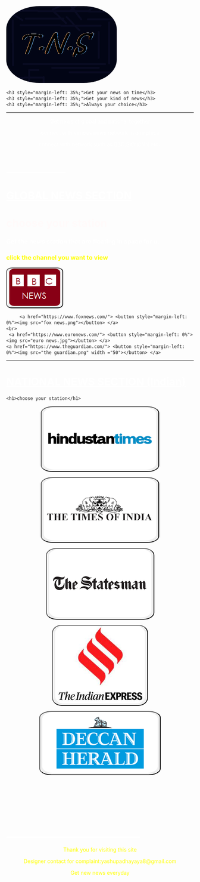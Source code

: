 <html>
<head>
<body background="astronomy-gb9a3b3e76_1280.jpg">
	<img src="memes.png" style="border-radius: 30%; ">
         
	<h3 style="margin-left: 35%;">Get your news on time</h3>
	<h3 style="margin-left: 35%;">Get your kind of news</h3>
	<h3 style="margin-left: 35%;">Always your choice</h3>
<hr>
		<p style="color: white">Get news of global and national together</p>
		<p style="color: white">connect with various news network in one place</p>
		<p style="color: white">connect with network such as BBC,SKY,CNN etc..</p>
	<h1 style="color:white">____________</h1>
	<u><h1 style="color: white">GLOBAL NEWS SECTION</u></h1>
<h1 style="color: snow">choose your station</h1>
<h3 style="color: white">Get the news station that are floating in space for u. </h3>
<h3 style="color: yellow">click the channel you want to view</h3>
	<a href="https://www.bbc.com/news"><button onclick=""><img src="BBC.png"></button></a>
	
         <a href="https://www.foxnews.com/"> <button style="margin-left: 0%"><img src="fox news.png"></button> </a>
	<br>
	 <a href="https://www.euronews.com/"> <button style="margin-left: 0%"><img src="euro news.jpg"></button> </a>
	<a href="https://www.theguardian.com/"> <button style="margin-left: 0%"><img src="the guardian.png" width ="50"></button> </a>
	
	 
      
<hr>

<u><h1 style="color: white">NATIONAL NEWS SECTION (Indian)</u></h1>

	
	<h1>choose your station</h1>
<a href="https://www.hindustantimes.com/"><button onclick=""><img src="hindustan times.png"></button></a>

<a href="https://timesofindia.indiatimes.com/"><button style="margin-left: 20"><img src="the times of india.png"></button></a>

<a href="https://www.thestatesman.com/"><button style="margin-left: 20"><img src="statesmen.png"></button></a>

<a href="https://indianexpress.com/"><button style="margin-left: 20"><img src="the indian express.jpg"></button></a>
	
<a href="https://www.deccanherald.com/"><button style="margin-left: 20"><img src="deccan1.png"></button></a>
<style type="text/css">
	img{ border-radius: 10%;

	}
	button{ border-radius: 10% 
	 }
</style>
<br>
<br>
<br>
<br>
<br>
<h1 style="color: white">___________________________</h1>


	
<p>Thank you for visiting this site</p>
<p>Designer contact for complaint:yashupadhayaya8@gmail.com </p>
<p>Get new news everyday</p>
<style type="text/css">
	p{ text-align: center;
	    color: yellow;
	}
</style>
	
